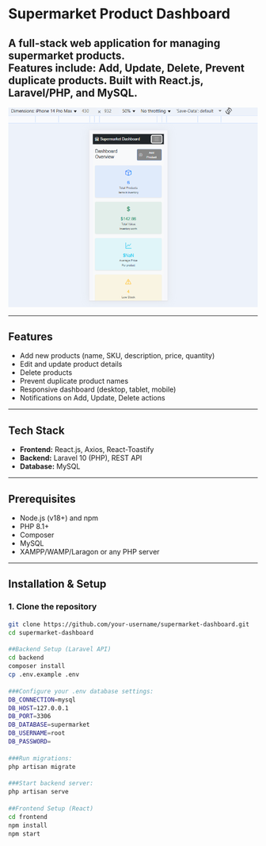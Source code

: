 # Supermarket Product Dashboard

A full-stack web application for managing supermarket products.  
Features include: Add, Update, Delete, Prevent duplicate products. Built with **React.js**, **Laravel/PHP**, and **MySQL**.
---
![image alt](https://github.com/Deepatharshan/Supermarket/blob/bff6fa9789116013f3b9c1d85335521cfb412f16/super%20market.png)

---

## Features

- Add new products (name, SKU, description, price, quantity)
- Edit and update product details
- Delete products
- Prevent duplicate product names
- Responsive dashboard (desktop, tablet, mobile)
- Notifications on Add, Update, Delete actions

---

## Tech Stack

- **Frontend:** React.js, Axios, React-Toastify  
- **Backend:** Laravel 10 (PHP), REST API  
- **Database:** MySQL  

---

## Prerequisites

- Node.js (v18+) and npm  
- PHP 8.1+  
- Composer  
- MySQL  
- XAMPP/WAMP/Laragon or any PHP server

---

## Installation & Setup

### 1. Clone the repository

```bash
git clone https://github.com/your-username/supermarket-dashboard.git
cd supermarket-dashboard

##Backend Setup (Laravel API)
cd backend
composer install
cp .env.example .env

###Configure your .env database settings:
DB_CONNECTION=mysql
DB_HOST=127.0.0.1
DB_PORT=3306
DB_DATABASE=supermarket
DB_USERNAME=root
DB_PASSWORD=

###Run migrations:
php artisan migrate

###Start backend server:
php artisan serve

##Frontend Setup (React)
cd frontend
npm install
npm start
